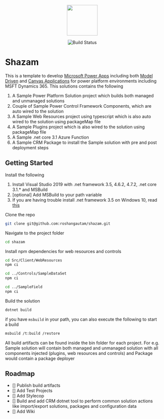 <p align="center">
  <img src="https://github.com/roshangautam/shazam/blob/develop/.github/images/shazam.png" width=100 height =100/>
</p>
<p align="center">
  <img src="https://github.com/roshangautam/shazam/workflows/build/badge.svg?branch=develop" alt="Build Status">
</p>

# Shazam

This is a template to develop [Microsoft Power Apps](https://powerapps.microsoft.com/en-us/) including both [Model Driven](https://powerapps.microsoft.com/en-us/) and [Canvas Applications](https://docs.microsoft.com/en-us/powerapps/maker/#canvas-apps) for power platform environments including MSFT Dynamics 365. This solutions contains the following

1. A Sample Power Platform Solution project which builds both managed and unmanaged solutions
2. Couple of Sample Power Control Framework Components, which are auto wired to the solution
3. A Sample Web Resources project using typescript which is also auto wired to the solution using packageMap file
4. A Sample Plugins project which is also wired to the solution using packageMap file
5. A Sample .net core 3.1 Azure Function
6. A Sample CRM Package to install the Sample solution with pre and post deployment steps

## Getting Started

Install the following

1. Install Visual Studio 2019 with .net framework 3.5, 4.6.2, 4.7.2, .net core 3.1.* and MSBuild
2. [optional] Add MSBuild to your path variable
3. If you are having trouble install .net framework 3.5 on Windows 10, read [this](https://www.winhelponline.com/blog/error-0x800f0954-net-framework-3-5-optional-feature-dism/)

Clone the repo

```bash
git clone git@github.com:roshangautam/shazam.git
```

Navigate to the project folder

```bash
cd shazam
```

Install npm dependencies for web resources and controls

```bash
cd Src/Client/WebResources
npm ci
```

```bash
cd ../Controls/SampleDataSet
npm ci
```

```bash
cd ../SampleField
npm ci
```

Build the solution

```bash
dotnet build
```

if you have `msbuild` in your path, you can also execute the following to start a build

```bash
msbuild /t:build /restore
```

All build artifacts can be found inside the bin folder for each project. For e.g. Sample solution will contain both managed and unmanaged solution with all components injected (plugins, web resources and controls) and Package would contain a package deployer

## Roadmap

- [] Publish build artifacts
- [] Add Test Projects
- [] Add Stylecop
- [] Build and add CRM dotnet tool to perform common solution actions like import/export solutions, packages and configuration data
- [] Add Wiki
